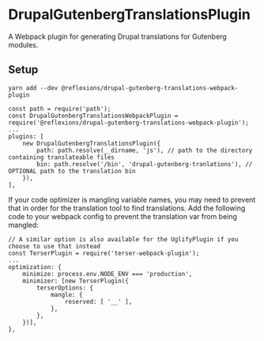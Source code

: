 # DrupalGutenbergTranslationsPlugin

A Webpack plugin for generating Drupal translations for Gutenberg modules.

## Setup
```
yarn add --dev @reflexions/drupal-gutenberg-translations-webpack-plugin
```

```
const path = require('path');
const DrupalGutenbergTranslationsWebpackPlugin = require('@reflexions/drupal-gutenberg-translations-webpack-plugin');
...
plugins: [
	new DrupalGutenbergTranslationsPlugin({
		path: path.resolve(__dirname, 'js'), // path to the directory containing translateable files
		bin: path.resolve('/bin', 'drupal-gutenberg-tranlations'), // OPTIONAL path to the translation bin
	}),
],
```

If your code optimizer is mangling variable names, you may need to prevent that in order for the translation tool to find translations.
Add the following code to your webpack config to prevent the translation var from being mangled:
```
// A similar option is also available for the UglifyPlugin if you choose to use that instead
const TerserPlugin = require('terser-webpack-plugin');
...
optimization: {
	minimize: process.env.NODE_ENV === 'production',
	minimizer: [new TerserPlugin({
		terserOptions: {
			mangle: {
				reserved: [ '__' ],
			},
		},
	})],
},
```
